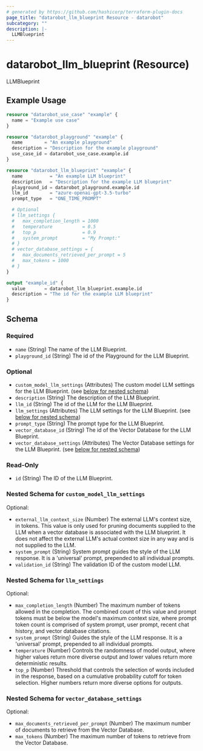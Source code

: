 ```yaml
---
# generated by https://github.com/hashicorp/terraform-plugin-docs
page_title: "datarobot_llm_blueprint Resource - datarobot"
subcategory: ""
description: |-
  LLMBlueprint
---
```


# datarobot_llm_blueprint (Resource)

LLMBlueprint

## Example Usage

```terraform
resource "datarobot_use_case" "example" {
  name = "Example use case"
}

resource "datarobot_playground" "example" {
  name        = "An example playground"
  description = "Description for the example playground"
  use_case_id = datarobot_use_case.example.id
}

resource "datarobot_llm_blueprint" "example" {
  name          = "An example LLM blueprint"
  description   = "Description for the example LLM blueprint"
  playground_id = datarobot_playground.example.id
  llm_id        = "azure-openai-gpt-3.5-turbo"
  prompt_type   = "ONE_TIME_PROMPT"

  # Optional
  # llm_settings {
  #   max_completion_length = 1000
  #   temperature           = 0.5
  #   top_p                 = 0.9
  #   system_prompt         = "My Prompt:"
  # }
  # vector_database_settings = {
  #   max_documents_retrieved_per_prompt = 5
  #   max_tokens = 1000
  # }
}

output "example_id" {
  value       = datarobot_llm_blueprint.example.id
  description = "The id for the example LLM blueprint"
}
```

<!-- schema generated by tfplugindocs -->
## Schema

### Required

- `name` (String) The name of the LLM Blueprint.
- `playground_id` (String) The id of the Playground for the LLM Blueprint.

### Optional

- `custom_model_llm_settings` (Attributes) The custom model LLM settings for the LLM Blueprint. (see [below for nested schema](#nestedatt--custom_model_llm_settings))
- `description` (String) The description of the LLM Blueprint.
- `llm_id` (String) The id of the LLM for the LLM Blueprint.
- `llm_settings` (Attributes) The LLM settings for the LLM Blueprint. (see [below for nested schema](#nestedatt--llm_settings))
- `prompt_type` (String) The prompt type for the LLM Blueprint.
- `vector_database_id` (String) The id of the Vector Database for the LLM Blueprint.
- `vector_database_settings` (Attributes) The Vector Database settings for the LLM Blueprint. (see [below for nested schema](#nestedatt--vector_database_settings))

### Read-Only

- `id` (String) The ID of the LLM Blueprint.

<a id="nestedatt--custom_model_llm_settings"></a>
### Nested Schema for `custom_model_llm_settings`

Optional:

- `external_llm_context_size` (Number) The external LLM's context size, in tokens. This value is only used for pruning documents supplied to the LLM when a vector database is associated with the LLM blueprint. It does not affect the external LLM's actual context size in any way and is not supplied to the LLM.
- `system_prompt` (String) System prompt guides the style of the LLM response. It is a 'universal' prompt, prepended to all individual prompts.
- `validation_id` (String) The validation ID of the custom model LLM.


<a id="nestedatt--llm_settings"></a>
### Nested Schema for `llm_settings`

Optional:

- `max_completion_length` (Number) The maximum number of tokens allowed in the completion. The combined count of this value and prompt tokens must be below the model's maximum context size, where prompt token count is comprised of system prompt, user prompt, recent chat history, and vector database citations.
- `system_prompt` (String) Guides the style of the LLM response. It is a 'universal' prompt, prepended to all individual prompts.
- `temperature` (Number) Controls the randomness of model output, where higher values return more diverse output and lower values return more deterministic results.
- `top_p` (Number) Threshold that controls the selection of words included in the response, based on a cumulative probability cutoff for token selection. Higher numbers return more diverse options for outputs.


<a id="nestedatt--vector_database_settings"></a>
### Nested Schema for `vector_database_settings`

Optional:

- `max_documents_retrieved_per_prompt` (Number) The maximum number of documents to retrieve from the Vector Database.
- `max_tokens` (Number) The maximum number of tokens to retrieve from the Vector Database.
